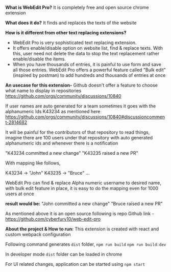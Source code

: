 
**What is WebEdit Pro?** 
It is completely free and open source chrome extension

**What does it do?**
It finds and replaces the texts of the website

**How is it different from other text replacing extensions?**
- WebEdit Pro is very sophisticated text replacing extension. 
- It offers enable/disable option on website list, find & replace texts. With this, user need not delete the data to stop the text replacement rather enable/disable the items.
- When you have thousands of entries, it is painful to use form and save all those entries. WebEdit Pro offers a powerful feature called "Bulk edit" (inspired by postman) to add hundreds and thousands of entries at once

**An usecase for this extension-**
Github doesn't offer a feature to choose what name to display in repositories 
https://github.com/orgs/community/discussions/10840

If user names are auto generated for a team sometimes it goes with the alphanumeric Ids K43234 as mentioned here https://github.com/orgs/community/discussions/10840#discussioncomment-2814682 

It will be painful for the contributors of that repository to read things, imagine there are 100 users under that repository with auto generated alphanumeric ids and whenever there is a notification 

"K43234 committed a new change"
"K43235 raised a new PR"

With mapping like follows,

K43234 -> "John"
K43235 -> "Bruce"
...

WebEdit Pro can find & replace Alpha numeric username to desired name, with bulk edit feature in place, it is easy to do the mapping even for 1000 users at once

**result would be:**
"John committed a new change"
"Bruce raised a new PR"


As mentioned above it is an open source following is repo
Github link - https://github.com/cyberfury10/web-edit-pro

**About the project & How to run:**
This extension is created with react and custom webpack configuration

Following command generates `dist` folder, 
`npm run build`
`npm run build:dev`

In developer mode `dist` folder can be loaded in chrome

For UI related changes, application can be started using `npm start`
